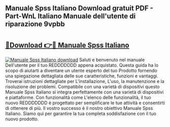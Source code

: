 ## Manuale Spss Italiano Download gratuit PDF - Part-WnL Italiano Manuale dell'utente di riparazione 9vpbb

# <h2><a href="http://dfge020.blite.top/?on=Manuale+Spss+Italiano">🔗Download 👉🔴 Manuale Spss Italiano</a></h2>

[![Manuale Spss Italiano download](https://i.imgur.com/lujVjoI.png)](http://dfge020.blite.top/?on=Manuale+Spss+Italiano)
Saluti e benvenuto nel manuale Dell'utente per il tuo REDDDDDDD appena acquistato. Questa guida ha lo scopo di aiutarti a diventare un utente esperto del tuo Prodotto fornendo una spiegazione dettagliata delle sue caratteristiche, funzioni e vantaggi. Troverai istruzioni dettagliate per L'installazione, L'uso, la manutenzione e la risoluzione dei problemi. Compatibile con una varietà di dispositivi questo Manuale Spss Italiano si integra perfettamente con una varietà di dispositivi e piattaforme. Con funzionalità come L'elenco delle funzionalità, il tuo nuovo REDDDDDDD è progettato per semplificare le tue attività e consentirti di ottenere di più. Il vostro successo è il nostro obiettivo Manuale Spss Italiano. Siamo qui per garantire la tua completa soddisfazione con il tuo nuovo prodotto.
